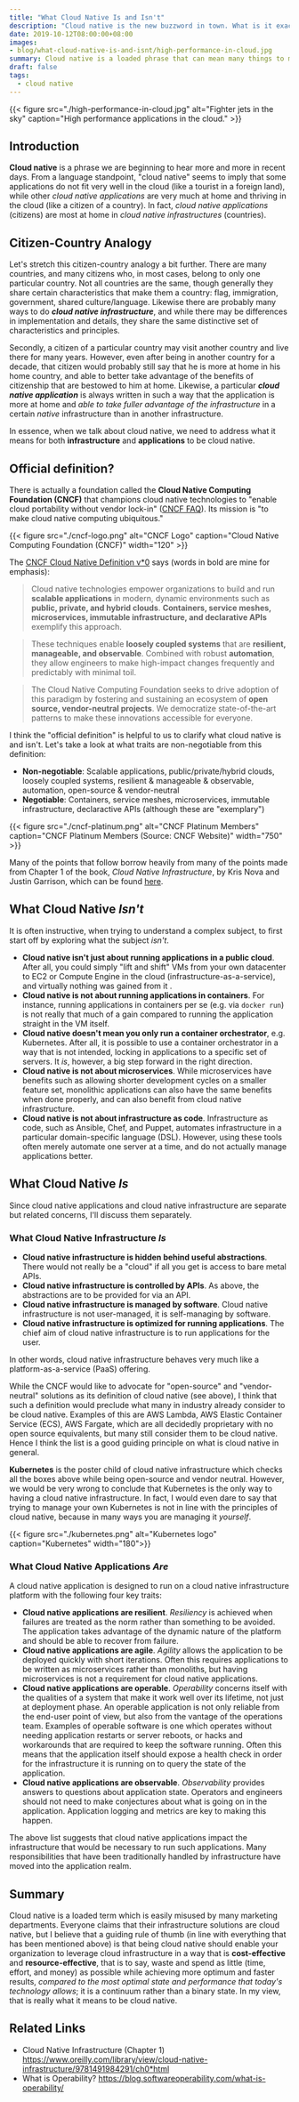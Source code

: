 ```yaml
---
title: "What Cloud Native Is and Isn't"
description: "Cloud native is the new buzzword in town. What is it exactly?"
date: 2019-10-12T08:00:00+08:00
images:
- blog/what-cloud-native-is-and-isnt/high-performance-in-cloud.jpg
summary: Cloud native is a loaded phrase that can mean many things to many people. In this article, we take on the challenge of gleaning reasonable guiding principles and traits of cloud native infrastructure and applications.
draft: false
tags:
  - cloud native
---
```


{{< figure src="./high-performance-in-cloud.jpg" alt="Fighter jets in the sky" caption="High performance applications in the cloud." >}}

## Introduction

**Cloud native** is a phrase we are beginning to hear more and more in recent days. From a language standpoint, "cloud native" seems to imply that some applications do not fit very well in the cloud (like a tourist in a foreign land), while other _cloud native applications_ are very much at home and thriving in the cloud (like a citizen of a country). In fact, _cloud native applications_ (citizens) are most at home in _cloud native infrastructures_ (countries).

## Citizen-Country Analogy

Let's stretch this citizen-country analogy a bit further. There are many countries, and many citizens who, in most cases, belong to only one particular country. Not all countries are the same, though generally they share certain characteristics that make them a country: flag, immigration, government, shared culture/language. Likewise there are probably many ways to do _**cloud native infrastructure**_, and while there may be differences in implementation and details, they share the same distinctive set of characteristics and principles.

Secondly, a citizen of a particular country may visit another country and live there for many years. However, even after being in another country for a decade, that citizen would probably still say that he is more at home in his home country, and able to better take advantage of the benefits of citizenship that are bestowed to him at home. Likewise, a particular ***cloud native application*** is always written in such a way that the application is more at home and _able to take fuller advantage of the infrastructure_ in a certain *native* infrastructure than in another infrastructure.

In essence, when we talk about cloud native, we need to address what it means for both **infrastructure** and **applications** to be cloud native.

## Official definition?

There is actually a foundation called the **Cloud Native Computing Foundation (CNCF)** that champions cloud native technologies to "enable cloud portability without vendor lock-in" ([CNCF FAQ](https://www.cncf.io/about/faq/)). Its mission is "to make cloud native computing ubiquitous."

{{< figure src="./cncf-logo.png" alt="CNCF Logo" caption="Cloud Native Computing Foundation (CNCF)" width="120" >}}

The [CNCF Cloud Native Definition v*0](https://github.com/cncf/toc/blob/master/DEFINITION.md) says (words in bold are mine for emphasis):

> Cloud native technologies empower organizations to build and run **scalable applications** in modern, dynamic environments such as **public, private, and hybrid clouds**. **Containers, service meshes, microservices, immutable infrastructure, and declarative APIs** exemplify this approach.

> These techniques enable **loosely coupled systems** that are **resilient, manageable, and observable**. Combined with robust **automation**, they allow engineers to make high-impact changes frequently and predictably with minimal toil.

> The Cloud Native Computing Foundation seeks to drive adoption of this paradigm by fostering and sustaining an ecosystem of **open source, vendor-neutral projects**. We democratize state-of-the-art patterns to make these innovations accessible for everyone.

I think the "official definition" is helpful to us to clarify what cloud native is and isn't. Let's take a look at what traits are non-negotiable from this definition:

* **Non-negotiable**: Scalable applications, public/private/hybrid clouds, loosely coupled systems, resilient & manageable & observable, automation, open-source & vendor-neutral
* **Negotiable**: Containers, service meshes, microservices, immutable infrastructure, declaractive APIs (although these are "exemplary")

{{< figure src="./cncf-platinum.png" alt="CNCF Platinum Members" caption="CNCF Platinum Members (Source: CNCF Website)" width="750" >}}

Many of the points that follow borrow heavily from many of the points made from  Chapter 1 of the book, *Cloud Native Infrastructure*, by Kris Nova and Justin Garrison, which can be found [here](https://www.oreilly.com/library/view/cloud-native-infrastructure/9781491984291/ch0*html).


## What Cloud Native _Isn't_

It is often instructive, when trying to understand a complex subject, to first start off by exploring what the subject _isn't_.

* **Cloud native isn't just about running applications in a public cloud**. After all, you could simply "lift and shift" VMs from your own datacenter to EC2 or Compute Engine in the cloud (infrastructure-as-a-service), and virtually nothing was gained from it  .
* **Cloud native is not about running applications in containers**. For instance, running applications in containers per se (e.g. via `docker run`) is not really that much of a gain compared to running the application straight in the VM itself.
* **Cloud native doesn't mean you only run a container orchestrator**, e.g. Kubernetes. After all, it is possible to use a container orchestrator in a way that is not intended, locking in applications to a specific set of servers. It _is_, however, a big step forward in the right direction.
* **Cloud native is not about microservices**. While microservices have benefits such as allowing shorter development cycles on a smaller feature set, monolithic applications can also have the same benefits when done properly, and can also benefit from cloud native infrastructure.
* **Cloud native is not about infrastructure as code**. Infrastructure as code, such as Ansible, Chef, and Puppet, automates infrastructure in a particular domain-specific language (DSL). However, using these tools often merely automate one server at a time, and do not actually manage applications better.

## What Cloud Native _Is_

Since cloud native applications and cloud native infrastructure are separate but related concerns, I'll discuss them separately.

### What Cloud Native Infrastructure _Is_

* **Cloud native infrastructure is hidden behind useful abstractions**. There would not really be a "cloud" if all you get is access to bare metal APIs.
* **Cloud native infrastructure is controlled by APIs**. As above, the abstractions are to be provided for via an API.
* **Cloud native infrastructure is managed by software**. Cloud native infrastructure is not user-managed, it is self-managing by software.
* **Cloud native infrastructure is optimized for running applications**. The chief aim of cloud native infrastructure is to run applications for the user.

In other words, cloud native infrastructure behaves very much like a platform-as-a-service (PaaS) offering.

While the CNCF would like to advocate for "open-source" and "vendor-neutral" solutions as its definition of cloud native (see above), I think that such a definition would preclude what many in industry already consider to be cloud native. Examples of this are AWS Lambda, AWS Elastic Container Service (ECS), AWS Fargate, which are all decidedly proprietary with no open source equivalents, but many still consider them to be cloud native. Hence I think the list is a good guiding principle on what is cloud native in general.

**Kubernetes** is the poster child of cloud native infrastructure which checks all the boxes above while being open-source and vendor neutral. However, we would be very wrong to conclude that Kubernetes is the only way to having a cloud native infrastructure. In fact, I would even dare to say that trying to manage your own Kubernetes is not in line with the principles of cloud native, because in many ways you are managing it *yourself*.

{{< figure src="./kubernetes.png" alt="Kubernetes logo" caption="Kubernetes" width="180">}}

### What Cloud Native Applications _Are_

A cloud native application is designed to run on a cloud native infrastructure platform with the following four key traits:

* **Cloud native applications are resilient**. *Resiliency* is achieved when failures are treated as the norm rather than something to be avoided. The application takes advantage of the dynamic nature of the platform and should be able to recover from failure.
* **Cloud native applications are agile**. *Agility* allows the application to be deployed quickly with short iterations. Often this requires applications to be written as microservices rather than monoliths, but having microservices is not a requirement for cloud native applications.
* **Cloud native applications are operable**. *Operability* concerns itself with the qualities of a system that make it work well over its lifetime, not just at deployment phase. An operable application is not only reliable from the end-user point of view, but also from the vantage of the operations team. Examples of operable software is one which operates without needing application restarts or server reboots, or hacks and workarounds that are required to keep the software running. Often this means that the application itself should expose a health check in order for the infrastructure it is running on to query the state of the application.
* **Cloud native applications are observable**. *Observability* provides answers to questions about application state. Operators and engineers should not need to make conjectures about what is going on in the application. Application logging and metrics are key to making this happen.

The above list suggests that cloud native applications impact the infrastructure that would be necessary to run such applications. Many responsibilities that have been traditionally handled by infrastructure have moved into the  application realm.

## Summary

Cloud native is a loaded term which is easily misused by many marketing departments. Everyone claims that their infrastructure solutions are cloud native, but I believe that a guiding rule of thumb (in line with everything that has been mentioned above) is that being cloud native should enable your organization to leverage cloud infrastructure in a way that is **cost-effective** and **resource-effective**, that is to say, waste and spend as little (time, effort, and money) as possible while achieving more optimum and faster results, *compared to the most optimal state and performance that today's technology allows*; it is a continuum rather than a binary state. In my view, that is really what it means to be cloud native.

## Related Links

* Cloud Native Infrastructure (Chapter 1) https://www.oreilly.com/library/view/cloud-native-infrastructure/9781491984291/ch0*html
* What is Operability? https://blog.softwareoperability.com/what-is-operability/